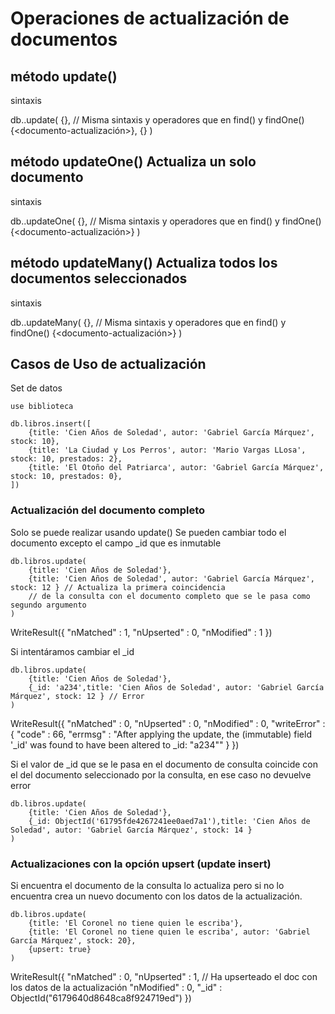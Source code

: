 # Operaciones de actualización de documentos

## método update()

sintaxis

db.<coleccion>.update(
    {<documento-consulta>}, // Misma sintaxis y operadores que en find() y findOne()
    {<documento-actualización>},
    {<documento-opciones>}
)

## método updateOne() Actualiza un solo documento

sintaxis

db.<coleccion>.updateOne(
    {<documento-consulta>}, // Misma sintaxis y operadores que en find() y findOne()
    {<documento-actualización>}
)

## método updateMany() Actualiza todos los documentos seleccionados

sintaxis

db.<coleccion>.updateMany(
    {<documento-consulta>}, // Misma sintaxis y operadores que en find() y findOne()
    {<documento-actualización>}
)

## Casos de Uso de actualización

Set de datos

```
use biblioteca

db.libros.insert([
    {title: 'Cien Años de Soledad', autor: 'Gabriel García Márquez', stock: 10},
    {title: 'La Ciudad y Los Perros', autor: 'Mario Vargas LLosa', stock: 10, prestados: 2},
    {title: 'El Otoño del Patriarca', autor: 'Gabriel García Márquez', stock: 10, prestados: 0},
])
```

### Actualización del documento completo
Solo se puede realizar usando update()
Se pueden cambiar todo el documento excepto el campo _id que es inmutable

```
db.libros.update(
    {title: 'Cien Años de Soledad'},
    {title: 'Cien Años de Soledad', autor: 'Gabriel García Márquez', stock: 12 } // Actualiza la primera coincidencia
    // de la consulta con el documento completo que se le pasa como segundo argumento
)
``` 

WriteResult({ "nMatched" : 1, "nUpserted" : 0, "nModified" : 1 })

Si intentáramos cambiar el _id

```
db.libros.update(
    {title: 'Cien Años de Soledad'},
    {_id: 'a234',title: 'Cien Años de Soledad', autor: 'Gabriel García Márquez', stock: 12 } // Error
)
```

WriteResult({
        "nMatched" : 0,
        "nUpserted" : 0,
        "nModified" : 0,
        "writeError" : {
                "code" : 66,
                "errmsg" : "After applying the update, the (immutable) field '_id' was found to have been altered to _id: \"a234\""
        }
})

Si el valor de _id que se le pasa en el documento de consulta coincide con 
el del documento seleccionado por la consulta, en ese caso no devuelve error

```
db.libros.update(
    {title: 'Cien Años de Soledad'},
    {_id: ObjectId('61795fde4267241ee0aed7a1'),title: 'Cien Años de Soledad', autor: 'Gabriel García Márquez', stock: 14 } 
)
```

### Actualizaciones con la opción upsert (update insert)
Si encuentra el documento de la consulta lo actualiza pero si no lo encuentra crea
un nuevo documento con los datos de la actualización.

```
db.libros.update(
    {title: 'El Coronel no tiene quien le escriba'},
    {title: 'El Coronel no tiene quien le escriba', autor: 'Gabriel García Márquez', stock: 20},
    {upsert: true}
)
```
WriteResult({
        "nMatched" : 0,
        "nUpserted" : 1, // Ha upserteado el doc con los datos de la actualización
        "nModified" : 0,
        "_id" : ObjectId("6179640d8648ca8f924719ed")
})

